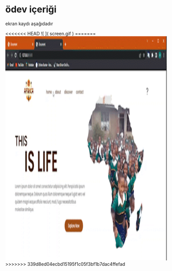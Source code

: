 <h1>ödev içeriği</h1>
<p>ekran kaydı aşağıdadır</p>
<<<<<<< HEAD
![ ]( screen.gif )
=======
<img width=1000 height= 700 src="screen.gif">
>>>>>>> 339d8ed04ecbd15195f1c05f3bf1b7dac4ffefad
